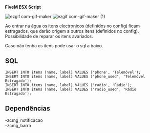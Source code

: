 **FiveM ESX Script**

![ezgif com-gif-maker](https://user-images.githubusercontent.com/88593228/194673057-d996b416-4af0-445e-a958-4dd9910cc7bb.gif)
![ezgif com-gif-maker (1)](https://user-images.githubusercontent.com/88593228/194711579-28c43a68-ad8d-486e-a5f6-46a2aa9f5600.gif)

Ao entrar na água os itens electronicos (definidos no config) ficam estragados, que darão origem a outros itens (definidos no config).
Possibilidade de reparar os itens avariados.

Caso não tenha os itens pode usar o sql a baixo.
## SQL

``INSERT INTO items (name, label) VALUES ('phone', 'Telemóvel');``<br/>
``INSERT INTO items (name, label) VALUES ('phone_used', 'Telemóvel Estragado');``<br/>
``INSERT INTO items (name, label) VALUES ('radio', 'Rádio');``<br/>
``INSERT INTO items (name, label) VALUES ('radio_used', 'Rádio Estragado');``

## Dependências
-zcmg_notificacao</br>
-zcmg_barra
